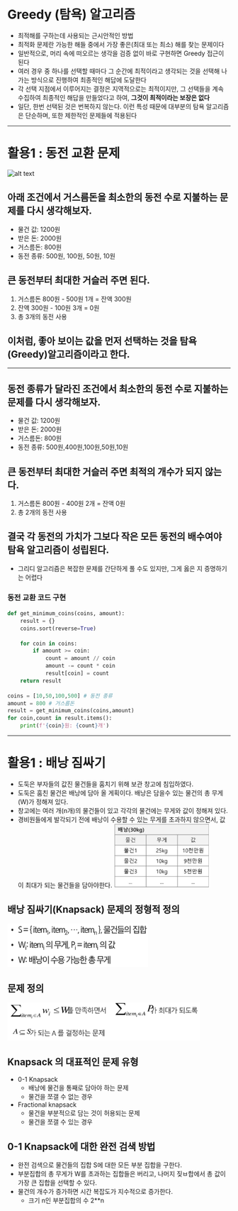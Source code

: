# Greedy (탐욕) 알고리즘
- 최적해를 구하는데 사용되는 근시안적인 방법
- 최적화 문제란 가능한 해들 중에서 가장 좋은(최대 또는 최소) 해를 찾는 문제이다
- 일반적으로, 머리 속에 떠오르는 생각을 검증 없이 바로 구현하면 Greedy 접근이 된다
- 여러 경우 중 하나를 선택할 때마다 그 순간에 최적이라고 생각되는 것을 선택해 나가는 방식으로 진행하여 최종적인 해답에 도달한다
- 각 선택 지점에서 이루어지는 결정은 지역적으로는 최적이지만, 그 선택들을 계속 수집하여 최종적인 해답을 만들었다고 하여, **그것이 최적이라는 보장은 없다**
- 일단, 한번 선택된 것은 번복하지 않는다. 이런 특성 때문에 대부분의 탐욕 알고리즘은 단순하며, 또한 제한적인 문제들에 적용된다
---
# 활용1 : 동전 교환 문제
![alt text](excahnge.png)
## 아래 조건에서 거스름돈을 최소한의 동전 수로 지불하는 문제를 다시 생각해보자.
- 물건 값: 1200원
- 받은 돈: 2000원
- 거스름돈: 800원
- 동전 종류: 500원, 100원, 50원, 10원
## 큰 동전부터 최대한 거슬러 주면 된다.
1. 거스름돈 800원 - 500원 1개 = 잔액 300원
2. 잔액 300원 - 100원 3개 = 0원
3. 총 3개의 동전 사용
## 이처럼, 좋아  보이는 값을 먼저 선택하는 것을 탐욕(Greedy)알고리즘이라고 한다.
---
## 동전 종류가 달라진 조건에서 최소한의 동전 수로 지불하는 문제를 다시 생각해보자.
- 물건 값: 1200원
- 받은 돈: 2000원
- 거스름돈: 800원
- 동전 종류: 500원,400원,100원,50원,10원
## 큰 동전부터 최대한 거슬러 주면 최적의 개수가 되지 않는다.
1. 거스름돈 800원 - 400원 2개 = 잔액 0원
2. 총 2개의 동전 사용
## 결국 각 동전의 가치가 그보다 작은 모든 동전의 배수여야 탐욕 알고리즘이 성립된다.
- 그리디 알고리즘은 복잡한 문제를 간단하게 풀 수도 있지만, 그게 옳은 지 증명하기는 어렵다
### 동전 교환 코드 구현
```python
def get_minimum_coins(coins, amount):
    result = {}
    coins.sort(reverse=True)

    for coin in coins:
        if amount >= coin:
            count = amount // coin
            amount -= count * coin
            result[coin] = count
    return result

coins = [10,50,100,500] # 동전 종류
amount = 800 # 거스름돈
result = get_minimum_coins(coins,amount)
for coin,count in result.items():
    print(f'{coin}원: {count}개')
```
---
# 활용1 : 배낭 짐싸기
- 도둑은 부자들의 값진 물건들을 훔치기 위해 보관 창고에 침입하였다.
- 도둑은 훔친 물건은 배낭에 담아 올 게획이다. 배낭은 담을수 있는 물건의 총 무게(W)가 정해져 있다.
- 창고에는 여러 개(n개)의 물건들이 있고 각각의 물건에는 무게와 값이 정해져 있다.
- 경비원들에게 발각되기 전에 배낭이 수용할 수 있는 무게를 초과하지 않으면서, 값이 최대가 되는 물건들을 담아야한다.
![alt text](backpack.png)
## 배낭 짐싸기(Knapsack) 문제의 정형적 정의
![alt text](image.png)
## 문제 정의
![alt text](image-1.png)
## Knapsack 의 대표적인 문제 유형
- 0-1 Knapsack
    - 배낭에 물건을 통째로 담아야 하는 문제
    - 물건을 쪼갤 수 없는 경우
- Fractional knapsack
    - 물건을 부분적으로 담는 것이 허용되는 문제
    - 물건을 쪼갤 수 있는 경우
## 0-1 Knapsack에 대한 완전 검색 방법
- 완전 검색으로 물건들의 집합 S에 대한 모든 부분 집합을 구한다.
- 부분집합의 총 무게가 W를 초과하는 집합들은 버리고, 나머지 짖ㅂ합에서 총 값이 가장 큰 집합을 선택할 수 있다.
- 물건의 개수가 증가하면 시간 복잡도가 지수적으로 증가한다.
    - 크기 n인 부분집합의 수 2**n